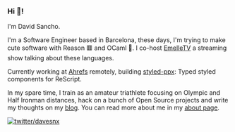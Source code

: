 ### Hi 👋!

I'm David Sancho.

I'm a Software Engineer based in Barcelona, these days, I'm trying to make cute software with Reason 🟥 and OCaml 🐪. I co-host [EmelleTV](https://emelle.tv/) a streaming show talking about these languages.

Currently working at [Ahrefs](http://ahrefs.com/) remotely, building [styled-ppx](http://styled-ppx.vercel.app): Typed styled components for ReScript.

In my spare time, I train as an amateur triathlete focusing on Olympic and Half Ironman distances, hack on a bunch of Open Source projects and write my thoughts on my [blog](https://sancho.dev/blog). You can read more about me in my [about page](https://sancho.dev/about).

  [![twitter/davesnx](https://img.shields.io/twitter/url/https/twitter.com/cloudposse.svg?style=social&label=Follow%20me)](https://twitter.com/davesnx)


